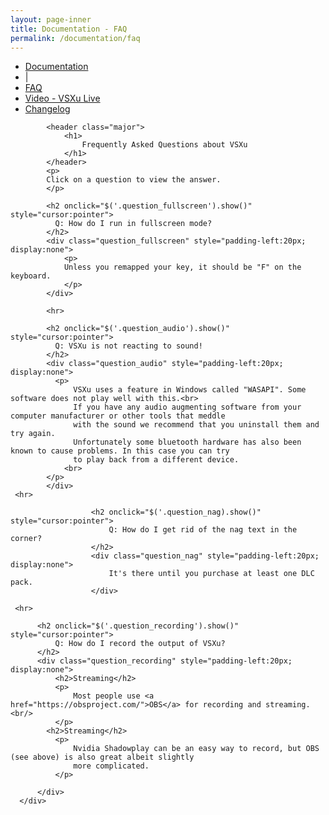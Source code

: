 ```yaml
---
layout: page-inner
title: Documentation - FAQ
permalink: /documentation/faq
---
```

<div id="main" class="alt">
    <section id="one">
        <div class="inner">
            <ul class="actions horizontal">
                <li>
                    <a href="/documentation" class="button">
                        Documentation
                    </a>
                </li>
                <li>|</li>
                <li>
                    <a href="/documentation/faq" class="button special">
                        FAQ
                    </a>
                </li>
                <li>
                    <a href="/documentation/vsxu-live" class="button">
                        Video - VSXu Live
                    </a>
                </li>
                <li>
                    <a href="/documentation/changelog" class="button">
                        Changelog
                    </a>
                </li>
            </ul>
            
            <header class="major">
                <h1>
                    Frequently Asked Questions about VSXu
                </h1>
            </header>
            <p>
            Click on a question to view the answer.
            </p>
              
            <h2 onclick="$('.question_fullscreen').show()" style="cursor:pointer">
              Q: How do I run in fullscreen mode?
            </h2>
            <div class="question_fullscreen" style="padding-left:20px; display:none">
                <p>
                Unless you remapped your key, it should be "F" on the keyboard.
                </p>
            </div>
            
            <hr>
            
            <h2 onclick="$('.question_audio').show()" style="cursor:pointer">
              Q: VSXu is not reacting to sound!
            </h2>
            <div class="question_audio" style="padding-left:20px; display:none">
              <p>
                  VSXu uses a feature in Windows called "WASAPI". Some software does not play well with this.<br>
                  If you have any audio augmenting software from your computer manufacturer or other tools that meddle
                  with the sound we recommend that you uninstall them and try again.
                  Unfortunately some bluetooth hardware has also been known to cause problems. In this case you can try
                  to play back from a different device.
                <br>
            </p>
            </div>
     <hr>

                      <h2 onclick="$('.question_nag).show()" style="cursor:pointer">
                          Q: How do I get rid of the nag text in the corner?
                      </h2>
                      <div class="question_nag" style="padding-left:20px; display:none">
                          It's there until you purchase at least one DLC pack.            
                      </div>
            
     <hr>
              
          <h2 onclick="$('.question_recording').show()" style="cursor:pointer">
              Q: How do I record the output of VSXu?
          </h2>
          <div class="question_recording" style="padding-left:20px; display:none">
              <h2>Streaming</h2>
              <p>
                  Most people use <a href="https://obsproject.com/">OBS</a> for recording and streaming.<br/>
              </p>
            <h2>Streaming</h2>
              <p>
                  Nvidia Shadowplay can be an easy way to record, but OBS (see above) is also great albeit slightly
                  more complicated.
              </p>

          </div>
      </div>
  </section>
</div>

